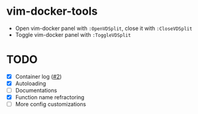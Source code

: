 # vim-docker-tools
* Open vim-docker panel with `:OpenVDSplit`, close it with `:CloseVDSplit`
* Toggle vim-docker panel with `:ToggleVDSplit`
# TODO
- [x] Container log ([#2](../../issues/2))
- [x] Autoloading
- [ ] Documentations
- [x] Function name refractoring
- [ ] More config customizations
